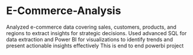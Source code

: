 # E-Commerce-Analysis
Analyzed e-commerce data covering sales, customers, products, and regions to extract insights for strategic decisions. Used advanced SQL for data extraction and Power BI for visualizations to identify trends and present actionable insights effectively
This is end to end powerbi project 
